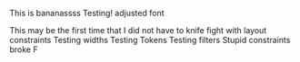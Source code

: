 This is bananassss
Testing!
adjusted font

This may be the first 
time that I did not have to knife fight with layout constraints
Testing widths
Testing Tokens
Testing filters
Stupid constraints broke
F
